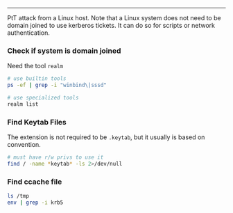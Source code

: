 -- -
PtT attack from a Linux host. Note that a Linux system does not need to be domain joined to use kerberos tickets. It can do so for scripts or network authentication. 
### Check if system is domain joined
Need the tool `realm`
```bash
# use builtin tools
ps -ef | grep -i "winbind\|sssd"

# use specialized tools
realm list
```
### Find Keytab Files
The extension is not required to be `.keytab`, but it usually is based on convention.
```bash
# must have r/w privs to use it
find / -name *keytab* -ls 2>/dev/null
```
### Find ccache file
```bash
ls /tmp 
env | grep -i krb5
```